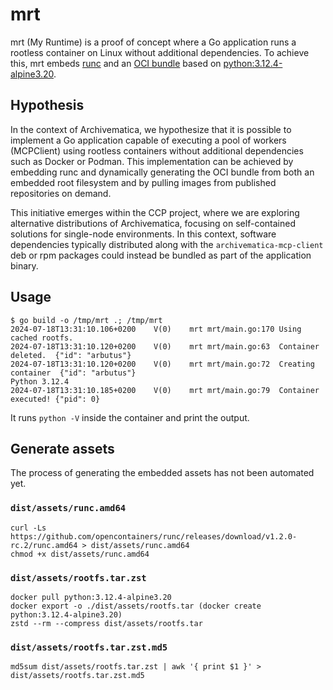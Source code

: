 # mrt

mrt (My Runtime) is a proof of concept where a Go application runs a rootless
container on Linux without additional dependencies. To achieve this, mrt embeds
[runc] and an [OCI bundle] based on [python:3.12.4-alpine3.20].

## Hypothesis

In the context of Archivematica, we hypothesize that it is possible to implement
a Go application capable of executing a pool of workers (MCPClient) using
rootless containers without additional dependencies such as Docker or Podman.
This implementation can be achieved by embedding runc and dynamically generating
the OCI bundle from both an embedded root filesystem and by pulling images from
published repositories on demand.

This initiative emerges within the CCP project, where we are exploring
alternative distributions of Archivematica, focusing on self-contained solutions
for single-node environments. In this context, software dependencies typically
distributed along with the `archivematica-mcp-client` deb or rpm packages could
instead be bundled as part of the application binary.

## Usage

```
$ go build -o /tmp/mrt .; /tmp/mrt
2024-07-18T13:31:10.106+0200	V(0)	mrt	mrt/main.go:170	Using cached rootfs.
2024-07-18T13:31:10.120+0200	V(0)	mrt	mrt/main.go:63	Container deleted.	{"id": "arbutus"}
2024-07-18T13:31:10.120+0200	V(0)	mrt	mrt/main.go:72	Creating container	{"id": "arbutus"}
Python 3.12.4
2024-07-18T13:31:10.185+0200	V(0)	mrt	mrt/main.go:79	Container executed!	{"pid": 0}
```

It runs `python -V` inside the container and print the output.

## Generate assets

The process of generating the embedded assets has not been automated yet.

### `dist/assets/runc.amd64`

    curl -Ls https://github.com/opencontainers/runc/releases/download/v1.2.0-rc.2/runc.amd64 > dist/assets/runc.amd64
    chmod +x dist/assets/runc.amd64

### `dist/assets/rootfs.tar.zst`

    docker pull python:3.12.4-alpine3.20
    docker export -o ./dist/assets/rootfs.tar (docker create python:3.12.4-alpine3.20)
    zstd --rm --compress dist/assets/rootfs.tar

### `dist/assets/rootfs.tar.zst.md5`

    md5sum dist/assets/rootfs.tar.zst | awk '{ print $1 }' > dist/assets/rootfs.tar.zst.md5


[runc]: https://github.com/opencontainers/runc
[python:3.12.4-alpine3.20]: https://hub.docker.com/layers/library/python/3.12.4-alpine3.20/images/sha256-ebe4166fcf7fd212975cb932440ba69cfd6c27fdb9ab2253f965a1d2d7f1c476
[OCI bundle]: https://github.com/opencontainers/runtime-spec/blob/main/bundle.md
